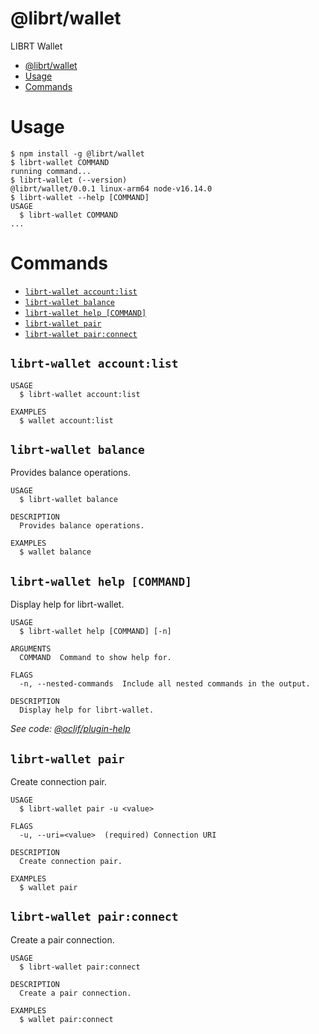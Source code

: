 # @librt/wallet

LIBRT Wallet

<!-- toc -->
* [@librt/wallet](#librtwallet)
* [Usage](#usage)
* [Commands](#commands)
<!-- tocstop -->

# Usage

<!-- usage -->
```sh-session
$ npm install -g @librt/wallet
$ librt-wallet COMMAND
running command...
$ librt-wallet (--version)
@librt/wallet/0.0.1 linux-arm64 node-v16.14.0
$ librt-wallet --help [COMMAND]
USAGE
  $ librt-wallet COMMAND
...
```
<!-- usagestop -->

# Commands

<!-- commands -->
* [`librt-wallet account:list`](#librt-wallet-accountlist)
* [`librt-wallet balance`](#librt-wallet-balance)
* [`librt-wallet help [COMMAND]`](#librt-wallet-help-command)
* [`librt-wallet pair`](#librt-wallet-pair)
* [`librt-wallet pair:connect`](#librt-wallet-pairconnect)

## `librt-wallet account:list`

```
USAGE
  $ librt-wallet account:list

EXAMPLES
  $ wallet account:list
```

## `librt-wallet balance`

Provides balance operations.

```
USAGE
  $ librt-wallet balance

DESCRIPTION
  Provides balance operations.

EXAMPLES
  $ wallet balance
```

## `librt-wallet help [COMMAND]`

Display help for librt-wallet.

```
USAGE
  $ librt-wallet help [COMMAND] [-n]

ARGUMENTS
  COMMAND  Command to show help for.

FLAGS
  -n, --nested-commands  Include all nested commands in the output.

DESCRIPTION
  Display help for librt-wallet.
```

_See code: [@oclif/plugin-help](https://github.com/oclif/plugin-help/blob/v5.1.12/src/commands/help.ts)_

## `librt-wallet pair`

Create connection pair.

```
USAGE
  $ librt-wallet pair -u <value>

FLAGS
  -u, --uri=<value>  (required) Connection URI

DESCRIPTION
  Create connection pair.

EXAMPLES
  $ wallet pair
```

## `librt-wallet pair:connect`

Create a pair connection.

```
USAGE
  $ librt-wallet pair:connect

DESCRIPTION
  Create a pair connection.

EXAMPLES
  $ wallet pair:connect
```
<!-- commandsstop -->
